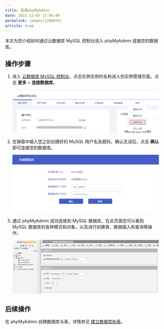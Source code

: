 ```yaml
---
title: 登录phpMyAdmin
date: 2021-12-03 17:00:00
permalink: /pages/1206029/
article: true
---
```



本文为您介绍如何通过云数据库 MySQL 控制台进入 phpMyAdmin 连接您的数据库。

## 操作步骤

1. 进入 [云数据库 MySQL 控制台](https://console.capitalonline.net/dbinstances)，点击实例实例的名称进入到实例管理页面，点击 **更多** > **连接数据库**。

   ![pma_console](./../../pic/pma_console.png)

2. 在弹窗中输入您之前创建好的 MySQL 用户名及密码，确认无误后，点击 **确认** 即可连接您的数据库。

   ![pma_popup](./../../pic/pma_popup.png)

3. 通过 phpMyAdmin 成功连接到 MySQL 数据库，在此页面您可以看到 MySQL 数据库的各种模式和对象，以及进行创建表、数据插入和查询等操作。

   ![pma_pma](./../../pic/pma_pma.png)

## 后续操作

在 phpMyAdmin 创建数据库与表，详情参见 [建立数据库和表](./01.建立数据库和表.md)。
